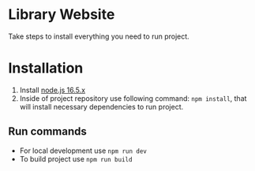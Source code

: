 # Library Website
Take steps to install everything you need to run project.

# Installation
1. Install [node.js 16.5.x](https://nodejs.org/en/)
2. Inside of project repository use following command: `npm install`, that will install necessary dependencies to run project.

## Run commands
* For local development use `npm run dev`
* To build project use `npm run build`
